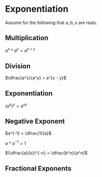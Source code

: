 # Exponentiation

Assume for the following that ${a, b, x}$ are reals.

## Multiplication

$a^x * a^y = a^{x + y}$

## Division

$\dfrac{a^x}{a^y} = a^{x - y}$

## Exponentiation

$(a^x)^y = a^{xy}$

## Negative Exponent

$a^{-1} = \dfrac{1}{a}$

$a * a^{-1} = 1$

$(\dfrac{a}{b})^{-n} = \dfrac{b^n}{a^n}$

## Fractional Exponents

